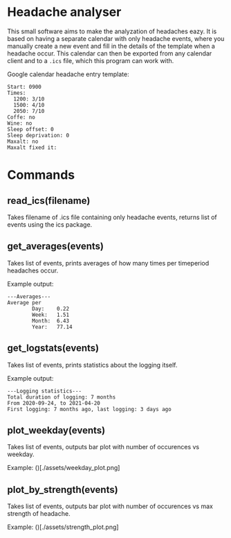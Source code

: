 # Headache analyser

This small software aims to make the analyzation of headaches eazy. It is based on having a separate calendar with only headache events, where you manually create a new event and fill in the details of the template when a headache occur. This calendar can then be exported from any calendar client and to a `.ics` file, which this program can work with.



Google calendar headache entry template: 
```
Start: 0900
Times: 
  1200: 3/10
  1500: 4/10
  2050: 7/10
Coffe: no
Wine: no 
Sleep offset: 0 
Sleep deprivation: 0
Maxalt: no 
Maxalt fixed it:
```


# Commands

## read_ics(filename)

Takes filename of .ics file containing only headache events, returns list of events using the ics package.


## get_averages(events)
Takes list of events, prints averages of how many times per timeperiod headaches occur.

Example output:
```
---Averages---
Average per
        Day:    0.22
        Week:   1.51
        Month:  6.43
        Year:   77.14
```


## get_logstats(events)
Takes list of events, prints statistics about the logging itself.

Example output:
```
---Logging statistics---
Total duration of logging: 7 months
From 2020-09-24, to 2021-04-20
First logging: 7 months ago, last logging: 3 days ago
```

## plot_weekday(events)
Takes list of events, outputs bar plot with number of occurences vs weekday.

Example:
()[./assets/weekday_plot.png]


## plot_by_strength(events)
Takes list of events, outputs bar plot with number of occurences vs max strength of headache.

Example:
()[./assets/strength_plot.png]